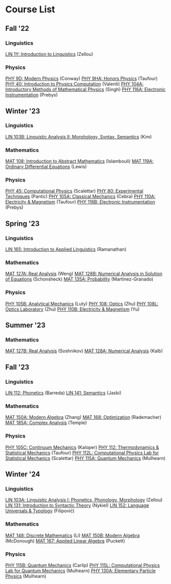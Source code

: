 # Course List
## Fall '22
### Linguistics
[LIN 1Y: Introduction to Linguistics](./f22/lin1y.md) (Zellou)
### Physics
[PHY 9D: Modern Physics](./f22/phy9d.md) (Conway)
[PHY 9HA: Honors Physics](./f22/phy9ha.md) (Taufour)
[PHY 40: Introduction to Physics Computation](./f22/phy40.md) (Valenti)
[PHY 104A: Introductory Methods of Mathematical Physics](./f22/phy104a.md) (Singh)
[PHY 116A: Electronic Instrumentation](./f22/phy116a.md) (Prebys)

## Winter '23
### Linguistics
[LIN 103B: Linguistic Analysis II: Morphology, Syntax, Semantics](./w23/lin103b.md) (Kim)
### Mathematics
[MAT 108: Introduction to Abstract Mathematics](./w23/mat108.md) (Islambouli)
[MAT 119A: Ordinary Differential Equations](./w23/mat119a.md) (Lewis)
### Physics
[PHY 45: Computational Physics](./w23/phy45.md) (Scalettar)
[PHY 80: Experimental Techniques](./w23/phy80.md) (Pantic)
[PHY 105A: Classical Mechanics](./w23/phy105a.md) (Cebra)
[PHY 110A: Electricity & Magnetism](./w23/phy110a.md) (Taufour)
[PHY 116B: Electronic Instrumentation](./w23/phy116b.md) (Prebys)

## Spring '23
### Linguistics
[LIN 165: Introduction to Applied Linguistics](./s23/lin165.md) (Ramanathan)
### Mathematics
[MAT 127A: Real Analysis](./s23/mat127a.md) (Weng)
[MAT 128B: Numerical Analysis in Solution of Equations](./s23/mat128b.md) (Schonsheck)
[MAT 135A: Probability](./s23/mat135a.md) (Martinez-Granado)
### Physics
[PHY 105B: Analytical Mechanics](./s23/phy105b.md) (Luty)
[PHY 108: Optics](./s23/phy108.md) (Zhu)
[PHY 108L: Optics Laboratory](./s23/phy108.md) (Zhu)
[PHY 110B: Electricity & Magnetism](./s23/phy110b.md) (Yu)

## Summer '23
### Mathematics
[MAT 127B: Real Analysis](./m23/mat127b.md) (Soshnikov)
[MAT 128A: Numerical Analysis](./m23/mat128a.md) (Kalb)

## Fall '23
### Linguistics
[LIN 112: Phonetics](./f23/lin112.md) (Barreda)
[LIN 141: Semantics](./f23/lin141.md) (Jasbi)
### Mathematics
[MAT 150A: Modern Algebra](./f23/mat150a.md) (Zhang)
[MAT 168: Optimization](./f23/mat168.md) (Rademacher)
[MAT 185A: Complex Analysis](./f23/mat185a.md) (Temple)
### Physics
[PHY 105C: Continuum Mechanics](./f23/phy105c.md) (Kaloper)
[PHY 112: Thermodynamics & Statistical Mechanics](./f23/phy112.md) (Taufour)
[PHY 112L: Computational Physics Lab for Statistical Mechanics](./f23/phy112.md) (Scalettar)
[PHY 115A: Quantum Mechanics](./f23/phy115a.md) (Mulhearn)

## Winter '24
### Linguistics
[LIN 103A: Linguistic Analysis I: Phonetics, Phonology, Morphology](./w24/lin103a.md) (Zellou)
[LIN 131: Introduction to Syntactic Theory](./w24/lin131.md) (Nykiel)
[LIN 152: Language Universals & Typology](./w24/lin152.md) (Filipović)
### Mathematics
[MAT 148: Discrete Mathematics](./w24/mat148.md) (Li)
[MAT 150B: Modern Algebra](./w24/mat150b.md) (McDonough)
[MAT 167: Applied Linear Algebra](./w24/mat167.md) (Puckett)
### Physics
[PHY 115B: Quantum Mechanics](./w24/phy115b.md) (Carlip)
[PHY 115L: Computational Physics Lab for Quantum Mechanics](./w24/phy115b.md) (Mulhearn)
[PHY 130A: Elementary Particle Physics](./w24/phy130a.md) (Mulhearn)